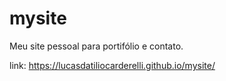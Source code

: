 # mysite 
Meu site pessoal para portifólio e contato.

link:
https://lucasdatiliocarderelli.github.io/mysite/

